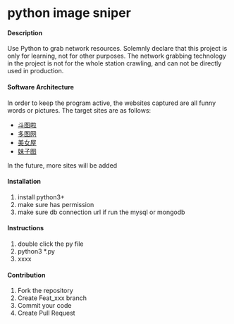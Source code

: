 # python image sniper

#### Description
Use Python to grab network resources.
Solemnly declare that this project is only for learning, not for other purposes.
The network grabbing technology in the project is not for the whole station crawling, and can not be directly used in production.

#### Software Architecture
In order to keep the program active, the websites captured are all funny words or pictures. The target sites are as follows:
- [斗图啦](https://www.doutula.com/)
- [多图网](https://www.duotoo.com/)
- [美女屋](https://www.mn5.cc/)
- [妹子图](https://www.mzitu.com/)

In the future, more sites will be added

#### Installation

1.  install python3+
2.  make sure has permission
3.  make sure db connection url if run the mysql or mongodb

#### Instructions

1.  double click the py file
2.  python3 *.py
3.  xxxx

#### Contribution

1.  Fork the repository
2.  Create Feat_xxx branch
3.  Commit your code
4.  Create Pull Request

